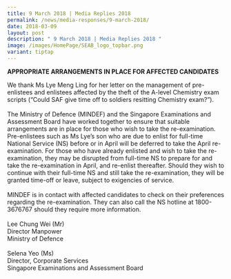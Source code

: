 ```yaml
---
title: 9 March 2018 | Media Replies 2018
permalink: /news/media-responses/9-march-2018/
date: 2018-03-09
layout: post
description: " 9 March 2018 | Media Replies 2018 "
image: /images/HomePage/SEAB_logo_topbar.png
variant: tiptap
---
```

<p><strong>APPROPRIATE ARRANGEMENTS IN PLACE FOR AFFECTED CANDIDATES</strong>
</p>
<p>We thank Ms Lye Meng Ling for her letter on the management of pre-enlistees
and enlistees affected by the theft of the A-level Chemistry exam scripts
(“Could SAF give time off to soldiers resitting Chemistry exam?”).
<br>
<br>The Ministry of Defence (MINDEF) and the Singapore Examinations and Assessment
Board have worked together to ensure that suitable arrangements are in
place for those who wish to take the re-examination. Pre-enlistees such
as Ms Lye’s son who are due to enlist for full-time National Service (NS)
before or in April will be deferred to take the April re-examination. For
those who have already enlisted and wish to take the re-examination, they
may be disrupted from full-time NS to prepare for and take the re-examination
in April, and re-enlist thereafter. Should they wish to continue with their
full-time NS and still take the re-examination, they will be granted time-off
or leave, subject to exigencies of service.
<br>
<br>MINDEF is in contact with affected candidates to check on their preferences
regarding the re-examination. They can also call the NS hotline at 1800-3676767
should they require more information.&nbsp;
<br>
<br>Lee Chung Wei (Mr)
<br>Director Manpower
<br>Ministry of Defence
<br>
<br>Selena Yeo (Ms)
<br>Director, Corporate Services
<br>Singapore Examinations and Assessment Board</p>